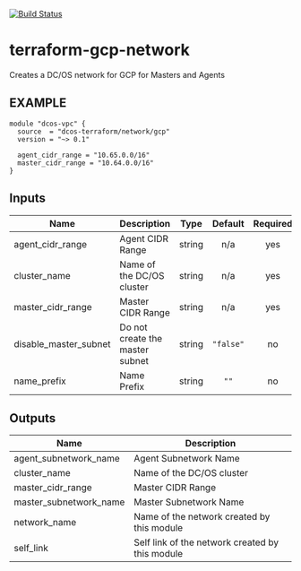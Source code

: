 [![Build Status](https://jenkins-terraform.mesosphere.com/service/dcos-terraform-jenkins/job/dcos-terraform/job/terraform-gcp-network/job/master/badge/icon)](https://jenkins-terraform.mesosphere.com/service/dcos-terraform-jenkins/job/dcos-terraform/job/terraform-gcp-network/job/master/)
#  terraform-gcp-network

Creates a DC/OS network for GCP for Masters and Agents

## EXAMPLE

```hcl
module "dcos-vpc" {
  source  = "dcos-terraform/network/gcp"
  version = "~> 0.1"

  agent_cidr_range = "10.65.0.0/16"
  master_cidr_range = "10.64.0.0/16"
}
```

## Inputs

| Name | Description | Type | Default | Required |
|------|-------------|:----:|:-----:|:-----:|
| agent\_cidr\_range | Agent CIDR Range | string | n/a | yes |
| cluster\_name | Name of the DC/OS cluster | string | n/a | yes |
| master\_cidr\_range | Master CIDR Range | string | n/a | yes |
| disable\_master\_subnet | Do not create the master subnet | string | `"false"` | no |
| name\_prefix | Name Prefix | string | `""` | no |

## Outputs

| Name | Description |
|------|-------------|
| agent\_subnetwork\_name | Agent Subnetwork Name |
| cluster\_name | Name of the DC/OS cluster |
| master\_cidr\_range | Master CIDR Range |
| master\_subnetwork\_name | Master Subnetwork Name |
| network\_name | Name of the network created by this module |
| self\_link | Self link of the network created by this module |


